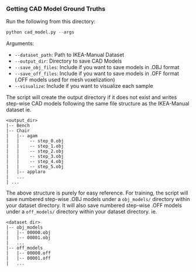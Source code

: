 ### Getting CAD Model Ground Truths
Run the following from this directory:
```python
python cad_model.py --args 
```

Arguments:
- `--dataset_path`: Path to IKEA-Manual Dataset
- `--output_dir`: Directory to save CAD Models
- `--save_obj_files`: Include if you want to save models in .OBJ format
- `--save_off_files`: Include if you want to save models in .OFF format (.OFF models used for mesh voxelization)
- `--visualize`: Include if you want to visualize each sample

The script will create the output directory if it does not exist and writes step-wise CAD models following the same file structure as the IKEA-Manual dataset ie.
```
<output_dir>
|-- Bench
|-- Chair
|   |-- agam
|   |    -- step_0.obj
|   |    -- step_1.obj
|   |    -- step_2.obj
|   |    -- step_3.obj
|   |    -- step_4.obj
|   |    -- step_5.obj
|   |-- applaro
|   ...
| ...
```

The above structure is purely for easy reference. For training, the script will save numbered step-wise .OBJ models under a `obj_models/` directory within your dataset directory. It will also save numbered step-wise .OFF models under a `off_models/` directory within your dataset directory. ie.
```
<dataset dir>
|-- obj_models
|   |-- 00000.obj
|   |-- 00001.obj
|   ...
|-- off_models
|   |-- 00000.off
|   |-- 00001.off
|   ...
```